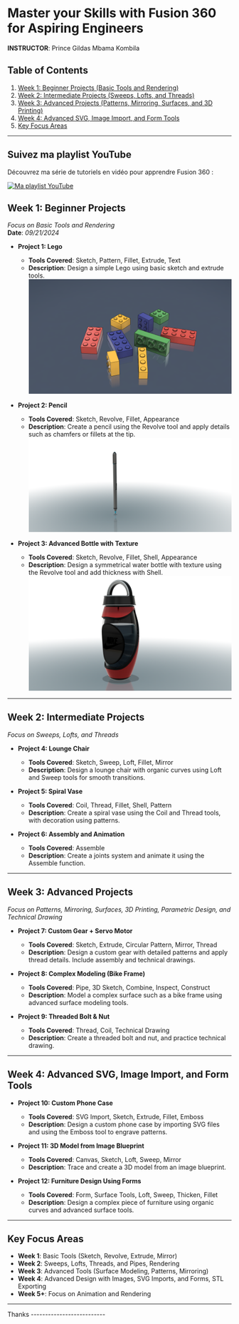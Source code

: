 # Master your Skills with Fusion 360 for Aspiring Engineers

**INSTRUCTOR**: Prince Gildas Mbama Kombila

## Table of Contents
1. [Week 1: Beginner Projects (Basic Tools and Rendering)](#week-1-beginner-projects)
2. [Week 2: Intermediate Projects (Sweeps, Lofts, and Threads)](#week-2-intermediate-projects)
3. [Week 3: Advanced Projects (Patterns, Mirroring, Surfaces, and 3D Printing)](#week-3-advanced-projects)
4. [Week 4: Advanced SVG, Image Import, and Form Tools](#week-4-advanced-svg-image-import-and-form-tools)
5. [Key Focus Areas](#key-focus-areas)

---

## Suivez ma playlist YouTube

Découvrez ma série de tutoriels en vidéo pour apprendre Fusion 360 :

[![Ma playlist YouTube](https://img.youtube.com/vi/m69QYgQ9Qoo/0.jpg)](https://www.youtube.com/playlist?list=PLRg64EkfUKGbRzQ0FXw6-oKFTymzAaZ-a)


## Week 1: Beginner Projects
*Focus on Basic Tools and Rendering*  
**Date**: *09/21/2024*

- **Project 1: Lego**
  - **Tools Covered**: Sketch, Pattern, Fillet, Extrude, Text
  - **Description**: Design a simple Lego using basic sketch and extrude tools.
  ![Description de l'image](./Session_1/lego/result/Lego_v7.png)

  
- **Project 2: Pencil**
  - **Tools Covered**: Sketch, Revolve, Fillet, Appearance
  - **Description**: Create a pencil using the Revolve tool and apply details such as chamfers or fillets at the tip.
   ![Description de l'image](./Session_1/pen/result/Untitled.png)

- **Project 3: Advanced Bottle with Texture**
  - **Tools Covered**: Sketch, Revolve, Fillet, Shell, Appearance
  - **Description**: Design a symmetrical water bottle with texture using the Revolve tool and add thickness with Shell.
  ![Description de l'image](./Session_1/Bottle/result/Bottle_v3.png)


---

## Week 2: Intermediate Projects
*Focus on Sweeps, Lofts, and Threads*

- **Project 4: Lounge Chair**
  - **Tools Covered**: Sketch, Sweep, Loft, Fillet, Mirror
  - **Description**: Design a lounge chair with organic curves using Loft and Sweep tools for smooth transitions.

- **Project 5: Spiral Vase**
  - **Tools Covered**: Coil, Thread, Fillet, Shell, Pattern
  - **Description**: Create a spiral vase using the Coil and Thread tools, with decoration using patterns.

- **Project 6: Assembly and Animation**
  - **Tools Covered**: Assemble
  - **Description**: Create a joints system and animate it using the Assemble function.

---

## Week 3: Advanced Projects
*Focus on Patterns, Mirroring, Surfaces, 3D Printing, Parametric Design, and Technical Drawing*

- **Project 7: Custom Gear + Servo Motor**
  - **Tools Covered**: Sketch, Extrude, Circular Pattern, Mirror, Thread
  - **Description**: Design a custom gear with detailed patterns and apply thread details. Include assembly and technical drawings.

- **Project 8: Complex Modeling (Bike Frame)**
  - **Tools Covered**: Pipe, 3D Sketch, Combine, Inspect, Construct
  - **Description**: Model a complex surface such as a bike frame using advanced surface modeling tools.

- **Project 9: Threaded Bolt & Nut**
  - **Tools Covered**: Thread, Coil, Technical Drawing
  - **Description**: Create a threaded bolt and nut, and practice technical drawing.

---

## Week 4: Advanced SVG, Image Import, and Form Tools

- **Project 10: Custom Phone Case**
  - **Tools Covered**: SVG Import, Sketch, Extrude, Fillet, Emboss
  - **Description**: Design a custom phone case by importing SVG files and using the Emboss tool to engrave patterns.

- **Project 11: 3D Model from Image Blueprint**
  - **Tools Covered**: Canvas, Sketch, Loft, Sweep, Mirror
  - **Description**: Trace and create a 3D model from an image blueprint.

- **Project 12: Furniture Design Using Forms**
  - **Tools Covered**: Form, Surface Tools, Loft, Sweep, Thicken, Fillet
  - **Description**: Design a complex piece of furniture using organic curves and advanced surface tools.

---

## Key Focus Areas
- **Week 1**: Basic Tools (Sketch, Revolve, Extrude, Mirror)
- **Week 2**: Sweeps, Lofts, Threads, and Pipes, Rendering
- **Week 3**: Advanced Tools (Surface Modeling, Patterns, Mirroring)
- **Week 4**: Advanced Design with Images, SVG Imports, and Forms, STL Exporting
- **Week 5+**: Focus on Animation and Rendering

---
Thanks --------------------------